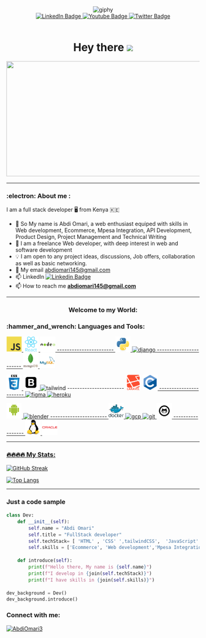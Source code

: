                                          
<div id="header" align="center">
    <img src="https://media.giphy.com/media/smGCEo5zsAXtK4bqAT/giphy.gif"  alt="giphy" width="200" />


<div id="badges">
  <a href="linkedin.com/in/abdi-omari-11a388200/">
    <img src="https://img.shields.io/badge/LinkedIn-blue?style=for-the-badge&logo=linkedin&logoColor=white" alt="LinkedIn Badge"/>
  </a>
  <a href="#">
    <img src="https://img.shields.io/badge/YouTube-red?style=for-the-badge&logo=youtube&logoColor=white" alt="Youtube Badge"/>
  </a>
  <a href="https://twitter.com/AbdiOmari3">
    <img src="https://img.shields.io/badge/Twitter-blue?style=for-the-badge&logo=twitter&logoColor=white" alt="Twitter Badge"/>
  </a>
</div>

<img src="https://komarev.com/ghpvc/?username=abdiomari&style=flat-square&color=blue" alt=""/>

<h1>
  Hey there
  <img src="https://media.giphy.com/media/brsEO1JayBVja/giphy.gif" width="90px"/>
</h1>
</div>


<div align="center">
  <img src="https://media.giphy.com/media/dWesBcTLavkZuG35MI/giphy.gif" width="600" height="300"/>
</div>

---

### :electron: About me : 

I am a full stack developer :desktop_computer: from Kenya :kenya:                 
- :telescope: So My name is Abdi Omari, a web enthusiast equiped with skills in Web development, Ecommerce,  Mpesa Integration, API Development, Product Design, Project Management and Technical Writing
- :seedling: I am a freelance Web developer, with deep interest in web and software development                   
- :bulb: I am open to any project ideas, discussions, Job offers, collaboration as well as basic networking.
- :e-mail: My email abdiomari145@gmail.com
- :mailbox: LinkedIn [![Linkedin Badge](https://img.shields.io/badge/-Abdi-blue?style=flat&logo=Linkedin&logoColor=white)](https://www.linkedin.com/in/abdi-omari-11a388200/)
- 📫 How to reach me **abdiomari145@gmail.com**

---
                           
                            
<h3 align="center">Welcome to my World: </h3>
<h3 align="left">:hammer_and_wrench: Languages and Tools:</h3>

<p align="left"> <a href="https://developer.android.com" target="_blank" rel="noreferrer">

<img src="https://raw.githubusercontent.com/devicons/devicon/master/icons/javascript/javascript-original.svg" alt="javascript" width="40" height="40"/> </a> <a href="https://kotlinlang.org" target="_blank" rel="noreferrer">  <img src="https://raw.githubusercontent.com/devicons/devicon/master/icons/react/react-original-wordmark.svg" alt="react" width="40" height="40"/> </a> <a href="https://www.sqlite.org/" target="_blank" rel="noreferrer">    <img src="https://raw.githubusercontent.com/devicons/devicon/master/icons/nodejs/nodejs-original-wordmark.svg" alt="nodejs" width="40" height="40"/> </a> <a href="https://www.oracle.com/" target="_blank" rel="noreferrer"> ----------------------- <img src="https://raw.githubusercontent.com/devicons/devicon/master/icons/python/python-original.svg" alt="python" width="40" height="40"/> </a> <a href="https://reactjs.org/" target="_blank" rel="noreferrer">   <img src="https://cdn.worldvectorlogo.com/logos/django.svg" alt="django" width="40" height="40"/> </a> <a href="https://www.docker.com/" target="_blank" rel="noreferrer"> ----------------------- <img src="https://raw.githubusercontent.com/devicons/devicon/master/icons/mongodb/mongodb-original-wordmark.svg" alt="mongodb" width="40" height="40"/> </a> <a href="https://www.microsoft.com/en-us/sql-server" target="_blank" rel="noreferrer">   <img src="https://raw.githubusercontent.com/devicons/devicon/master/icons/mysql/mysql-original-wordmark.svg" alt="mysql" width="40" height="40"/> </a> <a href="https://nodejs.org" target="_blank" rel="noreferrer"> 


<img src="https://raw.githubusercontent.com/devicons/devicon/master/icons/css3/css3-original-wordmark.svg" alt="css3" width="40" height="40"/> </a> <a href="https://www.djangoproject.com/" target="_blank" rel="noreferrer"> <img src="https://github.com/vorillaz/devicons/blob/master/!SVG/bootstrap.svg" alt="tailwind" width="40" height="40"/> </a>   <img src="https://www.vectorlogo.zone/logos/tailwindcss/tailwindcss-icon.svg" alt="tailwind" width="40" height="40"/> </a>    ----------------------- <img src="https://raw.githubusercontent.com/devicons/devicon/master/icons/laravel/laravel-plain-wordmark.svg" alt="laravel" width="40" height="40"/> </a> <a href="https://www.linux.org/" target="_blank" rel="noreferrer"> <img src="https://raw.githubusercontent.com/devicons/devicon/master/icons/c/c-original.svg" alt="c" width="40" height="40"/> </a> <a href="https://www.w3schools.com/css/" target="_blank" rel="noreferrer"> ----------------------- <img src="https://www.vectorlogo.zone/logos/figma/figma-icon.svg" alt="figma" width="40" height="40"/> </a> <a href="https://firebase.google.com/" target="_blank" rel="noreferrer">  <img src="https://www.vectorlogo.zone/logos/heroku/heroku-icon.svg" alt="heroku" width="40" height="40"/> </a> <a href="https://www.java.com" target="_blank" rel="noreferrer">

<img src="https://raw.githubusercontent.com/devicons/devicon/master/icons/android/android-original-wordmark.svg" alt="android" width="40" height="40"/> </a> <a href="https://aws.amazon.com" target="_blank" rel="noreferrer">  <img src="https://download.blender.org/branding/community/blender_community_badge_white.svg" alt="blender" width="40" height="40"/> </a> <a href="https://www.cprogramming.com/" target="_blank" rel="noreferrer"> ----------------------- <img src="https://raw.githubusercontent.com/devicons/devicon/master/icons/docker/docker-original-wordmark.svg" alt="docker" width="40" height="40"/> </a> <a href="https://www.figma.com/" target="_blank" rel="noreferrer">    <img src="https://www.vectorlogo.zone/logos/google_cloud/google_cloud-icon.svg" alt="gcp" width="40" height="40"/> </a> <a href="https://git-scm.com/" target="_blank" rel="noreferrer">   <img src="https://www.vectorlogo.zone/logos/git-scm/git-scm-icon.svg" alt="git" width="40" height="40"/> </a> <a href="https://heroku.com" target="_blank" rel="noreferrer">   <img src="https://github.com/vorillaz/devicons/blob/master/!SVG/github.svg" alt="git" width="40" height="40"/> </a> <a href="#" target="_blank" rel="noreferrer"> ----------------- <img src="https://raw.githubusercontent.com/devicons/devicon/master/icons/linux/linux-original.svg" alt="linux" width="40" height="40"/> </a> <a href="https://mariadb.org/" target="_blank" rel="noreferrer"> <img src="https://raw.githubusercontent.com/devicons/devicon/master/icons/oracle/oracle-original.svg" alt="oracle" width="40" height="40"/> </a> <a href="https://www.php.net" target="_blank" rel="noreferrer"> 
</p>


---

### :fire::fire::fire::fire: My Stats:


[![GitHub Streak](http://github-readme-streak-stats.herokuapp.com?user=abdiomari&theme=dark&background=000000)](https://git.io/streak-stats)

[![Top Langs](https://github-readme-stats.vercel.app/api/top-langs/?username=abdiomari&layout=compact&theme=vision-friendly-dark)](https://github.com/anuraghazra/github-readme-stats)

---

### Just a code sample

```python
class Dev:
    def __init__(self):
        self.name = "Abdi Omari"
        self.title = "FullStack developer"
        self.techStack= [ 'HTML' , 'CSS' ',tailwindCSS',  'JavaScript' , 'React' , 'Django' , 'Node.js'  ]
        self.skills = ['Ecommerce', 'Web development','Mpesa Integration', 'API development', 'Product design', 'project management', 'Technical writing' ]
    
    def introduce(self): 
        print(f"Hello there, My name is {self.name}")
        print(f"I develop in {join(self.techStack)}")
        print(f"I have skills in {join(self.skills)}")

dev_background = Dev()
dev_background.introduce()

```

<h3 align="left">Connect with me:</h3>
<p align="left">
         <a href="https://twitter.com/AbdiOmari3" target="blank">
            <img src="https://img.shields.io/twitter/follow/AbdiOmari3?logo=twitter&style=for-the-badge" alt= "AbdiOmari3" />
         </a> 
 </p>






        
                      
                  
